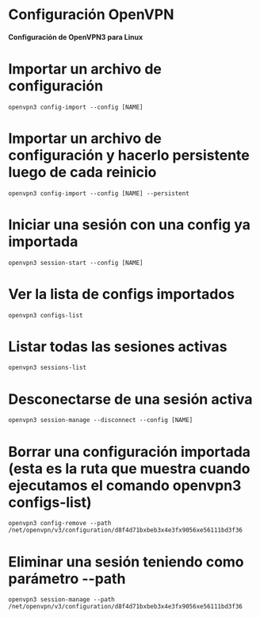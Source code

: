 # Configuración OpenVPN
#### Configuración de OpenVPN3 para Linux

# Importar un archivo de configuración
	openvpn3 config-import --config [NAME]

# Importar un archivo de configuración y hacerlo persistente luego de cada reinicio
	openvpn3 config-import --config [NAME] --persistent

# Iniciar una sesión con una config ya importada
	openvpn3 session-start --config [NAME]

# Ver la lista de configs importados
	openvpn3 configs-list

# Listar todas las sesiones activas
	openvpn3 sessions-list

# Desconectarse de una sesión activa
	openvpn3 session-manage --disconnect --config [NAME]

# Borrar una configuración importada (esta es la ruta que muestra cuando ejecutamos el comando openvpn3 configs-list)
	openvpn3 config-remove --path /net/openvpn/v3/configuration/d8f4d71bxbeb3x4e3fx9056xe56111bd3f36

# Eliminar una sesión teniendo como parámetro --path
	openvpn3 session-manage --path /net/openvpn/v3/configuration/d8f4d71bxbeb3x4e3fx9056xe56111bd3f36
